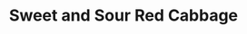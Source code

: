 ---
# vim: ft=yaml
title: Sweet and Sour Red Cabbage
adapted_from:
  name: Vegetarian Cooking for Everyone
  isbn: 9780767927475
yield: 4 servings
ingredients:
  - item: red cabbage
    qty: 1.5
    unit: lb
  - item: allspice
    qty: 0.5
    unit: t
  - item: corriander
    qty: 1.5
    unit: t
  - item: cloves
    qty: 4
    prep: ground
  - item: onion
    qty: 1
    prep: finely diced
  - item: small bay leaves
    qty: 3
  - item: brown sugar or molasses
    qty: 1
    unit: T
  - item: diced tomatoes
    qty: 0.25
    unit: c
  - item: juice from tomatoes or water
    qty: 0.5
    unit: c
  - item: balsamic vinegar
    qty: 2
    unit: T      
procedure:
  - Quarter the cabbage, remove the core, and cut into half-inch strips.
  - Heat oil in a skillet with onion, spices, and bay leaves. Cook over medium heat until onion is translucent, about 4 minutes. Add brown sugar or molesses and cook 1 minute more
  - Lay cabbage over onion, season with 1t salt, and spoon tomatoes all over. Pour in tomato juice then cover and cook gently until cabbage is tender, about 15 minutes. 
  - Remove lid and toss everything together. Add vinegar, raise heat, and cook until most of the liquid is evaporated, leaving a syrupy glaze. 
  - Season with salt and pepper.
---
